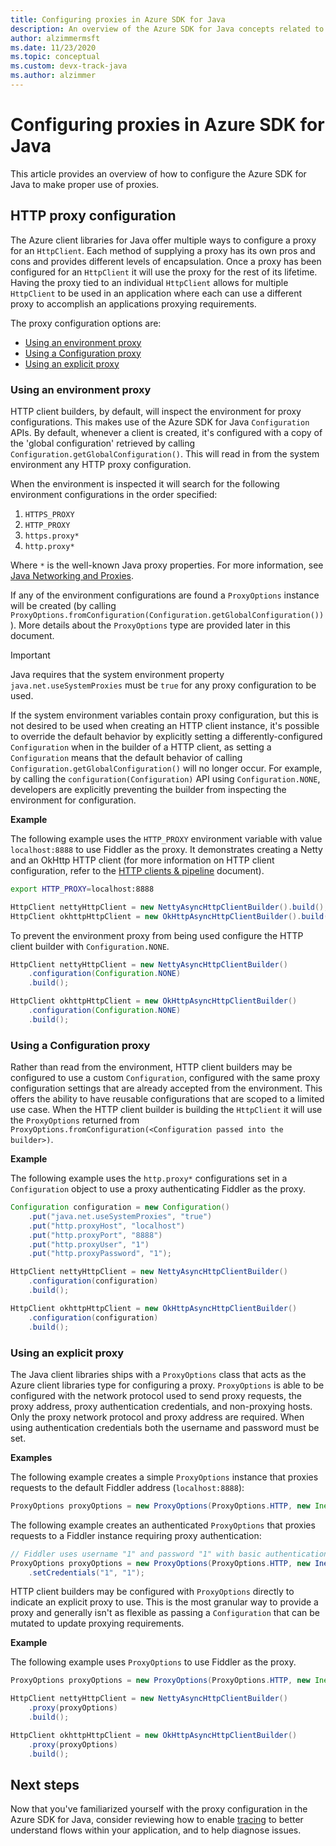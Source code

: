 ```yaml
---
title: Configuring proxies in Azure SDK for Java
description: An overview of the Azure SDK for Java concepts related to proxying
author: alzimmermsft
ms.date: 11/23/2020
ms.topic: conceptual
ms.custom: devx-track-java
ms.author: alzimmer
---
```


# Configuring proxies in Azure SDK for Java

This article provides an overview of how to configure the Azure SDK for Java to make proper use of proxies.

## HTTP proxy configuration

The Azure client libraries for Java offer multiple ways to configure a proxy for an `HttpClient`. Each method of supplying a proxy has its own pros and cons and
provides different levels of encapsulation. Once a proxy has been configured for an `HttpClient` it will use the proxy for the rest of its lifetime. Having the proxy tied to an individual `HttpClient` allows for multiple `HttpClient` to be used in an application where each can use a different proxy to accomplish an
applications proxying requirements.

The proxy configuration options are:

* [Using an environment proxy](#using-an-environment-proxy)
* [Using a Configuration proxy](#using-a-configuration-proxy)
* [Using an explicit proxy](#using-an-explicit-proxy)

### Using an environment proxy

HTTP client builders, by default, will inspect the environment for proxy configurations. This makes use of the Azure SDK for Java `Configuration` APIs. By default, whenever a client is created, it's configured with a copy of the 'global configuration' retrieved by calling `Configuration.getGlobalConfiguration()`. This will read in from the system environment any HTTP proxy configuration.

When the environment is inspected it will search for the following environment configurations in the order specified:

1. `HTTPS_PROXY`
2. `HTTP_PROXY`
3. `https.proxy*`
4. `http.proxy*`

Where `*` is the well-known Java proxy properties. For more information, see [Java Networking and Proxies](https://docs.oracle.com/javase/8/docs/technotes/guides/net/proxies.html).

If any of the environment configurations are found a `ProxyOptions` instance will be created (by calling `ProxyOptions.fromConfiguration(Configuration.getGlobalConfiguration())`). More details about the `ProxyOptions` type are provided later in this document.

> [!Important]
> Java requires that the system environment property `java.net.useSystemProxies` must be `true` for any proxy configuration to be used.

If the system environment variables contain proxy configuration, but this is not desired to be used when creating an HTTP client instance, it's possible to override the default behavior by explicitly setting a differently-configured `Configuration` when in the builder of a HTTP client, as setting a `Configuration` means that the default behavior of calling `Configuration.getGlobalConfiguration()` will no longer occur. For example, by calling the `configuration(Configuration)` API using `Configuration.NONE`, developers are explicitly preventing the builder from inspecting the environment for configuration.

**Example**

The following example uses the `HTTP_PROXY` environment variable with value `localhost:8888` to use Fiddler as the proxy. It demonstrates creating a Netty and an OkHttp HTTP client (for more information on HTTP client configuration, refer to the [HTTP clients & pipeline](java-sdk-http-client-pipeline.md) document).

```bash
export HTTP_PROXY=localhost:8888
```

```java
HttpClient nettyHttpClient = new NettyAsyncHttpClientBuilder().build();
HttpClient okhttpHttpClient = new OkHttpAsyncHttpClientBuilder().build();
```

To prevent the environment proxy from being used configure the HTTP client builder with `Configuration.NONE`.

```java
HttpClient nettyHttpClient = new NettyAsyncHttpClientBuilder()
    .configuration(Configuration.NONE)
    .build();

HttpClient okhttpHttpClient = new OkHttpAsyncHttpClientBuilder()
    .configuration(Configuration.NONE)
    .build();
```

### Using a Configuration proxy

Rather than read from the environment, HTTP client builders may be configured to use a custom `Configuration`, configured with the same proxy configuration settings that are already accepted from the environment. This offers the ability to have reusable configurations that are scoped to a limited use case. When the HTTP client builder is building the `HttpClient` it will use the `ProxyOptions` returned from `ProxyOptions.fromConfiguration(<Configuration passed into the builder>)`.

**Example**

The following example uses the `http.proxy*` configurations set in a `Configuration` object to use a proxy authenticating Fiddler as the proxy.

```java
Configuration configuration = new Configuration()
    .put("java.net.useSystemProxies", "true")
    .put("http.proxyHost", "localhost")
    .put("http.proxyPort", "8888")
    .put("http.proxyUser", "1")
    .put("http.proxyPassword", "1");

HttpClient nettyHttpClient = new NettyAsyncHttpClientBuilder()
    .configuration(configuration)
    .build();

HttpClient okhttpHttpClient = new OkHttpAsyncHttpClientBuilder()
    .configuration(configuration)
    .build();
```

### Using an explicit proxy

The Java client libraries ships with a `ProxyOptions` class that acts as the Azure client libraries type for configuring a proxy. `ProxyOptions` is able to be configured with the network protocol used to send proxy requests, the proxy address, proxy authentication credentials, and non-proxying hosts. Only the proxy network protocol and proxy address are required. When using authentication credentials both the username and password must be set.

**Examples**

The following example creates a simple `ProxyOptions` instance that proxies requests to the default Fiddler address (`localhost:8888`):

```java
ProxyOptions proxyOptions = new ProxyOptions(ProxyOptions.HTTP, new InetSocketAddress("localhost", 8888));
```

The following example creates an authenticated `ProxyOptions` that proxies requests to a Fiddler instance requiring proxy authentication:

```java
// Fiddler uses username "1" and password "1" with basic authentication as its proxy authentication requirement.
ProxyOptions proxyOptions = new ProxyOptions(ProxyOptions.HTTP, new InetSocketAddess("localhost", 8888))
    .setCredentials("1", "1");
```

HTTP client builders may be configured with `ProxyOptions` directly to indicate an explicit proxy to use. This is the most granular way to provide a proxy and
generally isn't as flexible as passing a `Configuration` that can be mutated to update proxying requirements.

**Example**

The following example uses `ProxyOptions` to use Fiddler as the proxy.

```java
ProxyOptions proxyOptions = new ProxyOptions(ProxyOptions.HTTP, new InetSocketAddress("localhost", 8888));

HttpClient nettyHttpClient = new NettyAsyncHttpClientBuilder()
    .proxy(proxyOptions)
    .build();

HttpClient okhttpHttpClient = new OkHttpAsyncHttpClientBuilder()
    .proxy(proxyOptions)
    .build();
```

## Next steps

Now that you've familiarized yourself with the proxy configuration in the Azure SDK for Java, consider reviewing how to enable [tracing](java-sdk-tracing.md) to better understand flows within your application, and to help diagnose issues.
